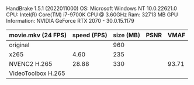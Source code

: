 HandBrake 1.5.1 (2022011000)
OS: Microsoft Windows NT 10.0.22621.0
CPU: Intel(R) Core(TM) i7-9700K CPU @ 3.60GHz
Ram: 32713 MB
GPU Information: NVIDIA GeForce RTX 2070 - 30.0.15.1179

| movie.mkv (24 FPS) | speed (FPS) | size (MB) | PSNR | VMAF  |
|--------------------|-------------|-----------|------|-------|
| original           |             | 960       |      |       |
| x265               | 4.60        | 235       |      |       |
| NVENC2 H.265       | 28.88       | 330       |      | 93.71 |
| VideoToolbox H.265 |             |           |      |       |
